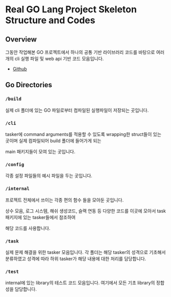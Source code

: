 # Real GO Lang Project Skeleton Structure and Codes

## Overview

그동안 작업해본 GO 프로젝트에서 하나의 공통 기반 라이브러리 코드를 바탕으로 여러 개의 cli 실행 파일 및 web api 기반 코드 모음입니다.

* [Github](http://github.com/alcomist)

## Go Directories

### `/build`

실제 cli 폴더에 있는 GO 파일로부터 컴파일된 실행파일이 저장되는 곳입니다.

### `/cli`

tasker에 command arguments를 적용할 수 있도록 wrapping한 struct들이 있는 곳이며 실제 컴파일되어 build 폴더에 들어가게 되는

main 패키지들이 모여 있는 곳입니다.

### `/config`

각종 설정 파일들의 예시 파일을 두는 곳입니다.

### `/internal`

프로젝트 전체에서 쓰이는 각종 편의 함수 들을 모아둔 곳입니다. 

상수 모음, 로그 시스템, 해쉬 생성코드, 슬랙 연동 등 다양한 코드를 이곳에 모아서 task 패키지에 있는 tasker들에서 참조하여

해당 코드를 사용합니다.

### `/task`

실제 문제 해결을 위한 tasker 모음입니다. 각 폴더는 해당 tasker의 성격으로 기초해서 분류하였고 성격에 따라 하위 tasker가 해당 내용에 대한 처리를 담당합니다.

### `/test`

internal에 있는 library의 테스트 코드 모음입니다. 여기에서 모든 기초 library의 정합성을 담당합니다.